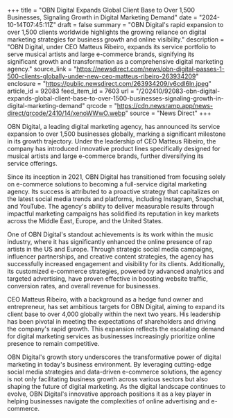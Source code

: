 +++
title = "OBN Digital Expands Global Client Base to Over 1,500 Businesses, Signaling Growth in Digital Marketing Demand"
date = "2024-10-14T07:45:11Z"
draft = false
summary = "OBN Digital's rapid expansion to over 1,500 clients worldwide highlights the growing reliance on digital marketing strategies for business growth and online visibility."
description = "OBN Digital, under CEO Matteus Ribeiro, expands its service portfolio to serve musical artists and large e-commerce brands, signifying its significant growth and transformation as a comprehensive digital marketing agency."
source_link = "https://newsdirect.com/news/obn-digital-passes-1-500-clients-globally-under-new-ceo-matteus-ribeiro-263934209"
enclosure = "https://public.newsdirect.com/263934209/v6cdI6ln.jpeg"
article_id = 92083
feed_item_id = 7603
url = "/202410/92083-obn-digital-expands-global-client-base-to-over-1500-businesses-signaling-growth-in-digital-marketing-demand"
qrcode = "https://cdn.newsramp.app/news-direct/qrcode/2410/14/xenoWWwO.webp"
source = "News Direct"
+++

<p>OBN Digital, a leading digital marketing agency, has announced its service expansion to over 1,500 businesses globally, marking a significant milestone in its growth trajectory. Under the leadership of CEO Matteus Ribeiro, the company has introduced innovative product lines specifically designed for musical artists and large e-commerce brands, further diversifying its service offerings.</p><p>Since its inception in 2021, OBN Digital has transitioned from focusing solely on e-commerce solutions to becoming a full-service digital marketing agency. Its success is attributed to a proactive strategy that capitalizes on the latest social media trends and platforms, including Instagram, Snapchat, and YouTube. The agency's ability to deliver measurable results through impactful marketing campaigns has solidified its reputation in key markets across the Middle East, Europe, and the United States.</p><p>One of OBN Digital's standout achievements is its work within the music industry, where it has significantly enhanced the online presence of rap artists in the US and Europe. Through strategic social media campaigns, influencer partnerships, and creative content strategies, the agency has successfully increased engagement and visibility for its clients. Additionally, its customized e-commerce strategies, powered by advanced analytics and targeted advertising, have proven effective in boosting website traffic, conversion rates, and overall revenue for businesses.</p><p>CEO Matteus Ribeiro, with a background as a hedge fund owner and entrepreneur, has set ambitious targets for OBN Digital, aiming to expand its client base to over 4,000 globally within the next two years. His leadership has been pivotal in meeting the expectations of shareholders and driving the company's rapid growth. This expansion reflects the escalating demand for digital marketing services as businesses increasingly prioritize online presence to remain competitive.</p><p>OBN Digital's growth story underscores the transformative power of digital marketing in today's business environment. By leveraging cutting-edge social media strategies and data-driven e-commerce solutions, the agency is not only facilitating business growth across various sectors but also shaping the future of digital marketing. As the digital landscape continues to evolve, OBN Digital's innovative approach positions it as a key player in helping businesses navigate the complexities of online advertising and e-commerce.</p>